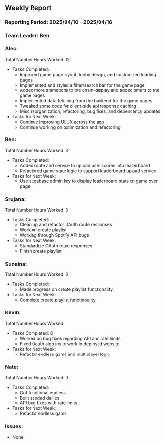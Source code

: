 ## **Weekly Report**

### **Reporting Period:** 2025/04/10 - 2025/04/16
### **Team Leader:** Ben


### **Alec:**
Total Number Hours Worked: 12
- Tasks Completed:
  - Improved game page layout, lobby design, and customized loading pages
  - Implemented and styled a filter/search bar for the game page
  - Added more animations to the chain-display and added timers to the game pages
  - Implemented data fetching from the backend for the game pages
  - Tweaked some code for client-side api response caching
  - Misc reorganization, refactoring, bug fixes, and dependency updates
- Tasks for Next Week:
  - Continue improving UI/UX across the app
  - Continue working on optimization and refactoring


### **Ben:**
Total Number Hours Worked: 8
- Tasks Completed:
  - Added route and service to upload user scores into leaderboard
  - Refactored game state logic to support leaderboard upload service
- Tasks for Next Week:
  - Use supabase admin key to display leaderboard stats on game over page


### **Srujana:**
Total Number Hours Worked: 8
- Tasks Completed:
  - Clean up and refactor OAuth route responses
  - Work on create playlist
  - Working through Spotify API bugs
- Tasks for Next Week:
  - Standardize OAuth route responses
  - Finish create playlist
    


### **Sunaina:**
Total Number Hours Worked: 8
- Tasks Completed:
  - Made progress on create playlist functionality.
- Tasks for Next Week:
  - Complete create playlist functinoality.



### **Kevin:**
Total Number Hours Worked:
- Tasks Completed: 8
  - Worked on bug fixes regarding API and rate limits
  - Fixed Oauth sign ins to work in deployed website
- Tasks for Next Week:
  - Refactor endless game and multiplayer logic


### **Nate:**
Total Number Hours Worked: 9
- Tasks Completed:
  - Got functional endless
  - Built seeded dailies
  - API bug fixes with rate limits
- Tasks for Next Week:
  - Refactor endless game


### **Issues:**
- None
